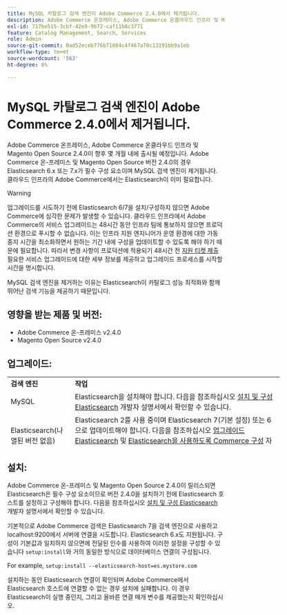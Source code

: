 ```yaml
---
title: MySQL 카탈로그 검색 엔진이 Adobe Commerce 2.4.0에서 제거됩니다.
description: Adobe Commerce 온프레미스, Adobe Commerce 온클라우드 인프라 및 Magento Open Source 2.4.0이 향후 몇 개월 내에 출시될 예정입니다. Adobe Commerce 온-프레미스 및 Magento Open Source 버전 2.4.0의 경우 Elasticsearch 6.x 또는 7.x가 필수 구성 요소이며 MySQL 검색 엔진이 제거됩니다. 클라우드 인프라의 Adobe Commerce에서는 Elasticsearch이 이미 필요합니다.
exl-id: 717be515-3cbf-42e9-9b72-caf11b8c3771
feature: Catalog Management, Search, Services
role: Admin
source-git-commit: 0ad52eceb776b71604c4f467a70c13191bb9a1eb
workflow-type: tm+mt
source-wordcount: '563'
ht-degree: 0%

---
```


# MySQL 카탈로그 검색 엔진이 Adobe Commerce 2.4.0에서 제거됩니다.

Adobe Commerce 온프레미스, Adobe Commerce 온클라우드 인프라 및 Magento Open Source 2.4.0이 향후 몇 개월 내에 출시될 예정입니다. Adobe Commerce 온-프레미스 및 Magento Open Source 버전 2.4.0의 경우 Elasticsearch 6.x 또는 7.x가 필수 구성 요소이며 MySQL 검색 엔진이 제거됩니다. 클라우드 인프라의 Adobe Commerce에서는 Elasticsearch이 이미 필요합니다.

>[!WARNING]
>
>업그레이드를 시도하기 전에 Elasticsearch 6/7을 설치/구성하지 않으면 Adobe Commerce에 심각한 문제가 발생할 수 있습니다. 클라우드 인프라에서 Adobe Commerce의 서비스 업그레이드는 48시간 동안 인프라 팀에 통보하지 않으면 프로덕션 환경으로 푸시할 수 없습니다. 이는 인프라 지원 엔지니어가 운영 환경에 대한 가동 중지 시간을 최소화하면서 원하는 기간 내에 구성을 업데이트할 수 있도록 해야 하기 때문에 필요합니다. 따라서 변경 사항이 프로덕션에 적용되기 48시간 전 [지원 티켓 제출](/help/help-center-guide/help-center/magento-help-center-user-guide.md#submit-ticket) 필요한 서비스 업그레이드에 대한 세부 정보를 제공하고 업그레이드 프로세스를 시작할 시간을 명시합니다.

MySQL 검색 엔진을 제거하는 이유는 Elasticsearch이 카탈로그 성능 최적화와 함께 뛰어난 검색 기능을 제공하기 때문입니다.

## 영향을 받는 제품 및 버전:

* Adobe Commerce 온-프레미스 v2.4.0
* Magento Open Source v2.4.0

## 업그레이드:

<table style="height: 164px; width: 632.2px;">
<tbody>
<tr>
<td class="wysiwyg-text-align-center" style="width: 133px;"><strong>검색 엔진</strong></td>
<td class="wysiwyg-text-align-center" style="width: 478.2px;"><strong>작업</strong></td>
</tr>
<tr>
<td class="wysiwyg-text-align-center" style="width: 133px;">MySQL</td>
<td style="width: 478.2px;">Elasticsearch을 설치해야 합니다. 다음을 참조하십시오 <a href="https://devdocs.magento.com/guides/v2.3/config-guide/elasticsearch/es-overview.html">설치 및 구성 Elasticsearch</a> 개발자 설명서에서 확인할 수 있습니다.</td>
</tr>
<tr>
<td class="wysiwyg-text-align-center" style="width: 133px;">Elasticsearch(나열된 버전 없음)</td>
<td style="width: 478.2px;">Elasticsearch 2를 사용 중이며 Elasticsearch 7(기본 설정) 또는 6으로 업데이트해야 합니다. 다음을 참조하십시오 <a href="https://devdocs.magento.com/guides/v2.3/config-guide/elasticsearch/es-overview.html#es-upgrade6">업그레이드 Elasticsearch</a> 및 <a href="https://devdocs.magento.com/guides/v2.3/config-guide/elasticsearch/configure-magento.html">Elasticsearch을 사용하도록 Commerce 구성</a> 자세한 내용은 개발자 설명서 를 참조하십시오.</td>
</tr>
<tr>
<td class="wysiwyg-text-align-center" style="width: 133px;">ELASTICSEARCH 5</td>
<td style="width: 478.2px;">Elasticsearch 5가 제한에 도달했습니다. <a href="https://www.elastic.co/support/eol">서비스 종료</a> 및 는 Adobe Commerce 2.4.0에서 더 이상 사용되지 않습니다. Elasticsearch 7(기본 설정) 또는 6으로 업데이트합니다.</td>
</tr>
<tr>
<td class="wysiwyg-text-align-center" style="width: 133px;">Elasticsearch 6 또는 7</td>
<td style="width: 478.2px;">Adobe Commerce 2.4.0으로 업그레이드하기 전에 추가 단계를 수행할 필요가 없습니다.</td>
</tr>
<tr>
<td class="wysiwyg-text-align-center" style="width: 133px;">타사 확장</td>
<td style="width: 478.2px;">Elasticsearch을 설치할 필요는 없습니다. Adobe Commerce은 확장이 Adobe Commerce 2.4.0과 완전히 호환되는지 여부를 확인하기 위해 검색 엔진 공급업체에 문의할 것을 권장합니다.</td>
</tr>
</tbody>
</table>

## 설치:

Adobe Commerce 온-프레미스 및 Magento Open Source 2.4.0이 릴리스되면 Elasticsearch은 필수 구성 요소이므로 버전 2.4.0을 설치하기 전에 Elasticsearch 호스트를 설정하고 구성해야 합니다. 다음을 참조하십시오 [설치 및 구성 Elasticsearch](https://devdocs.magento.com/guides/v2.3/config-guide/elasticsearch/es-overview.html) 개발자 설명서에서 확인할 수 있습니다.

기본적으로 Adobe Commerce 검색은 Elasticsearch 7을 검색 엔진으로 사용하고 localhost:9200에서 서버에 연결을 시도합니다. Elasticsearch 6.x도 지원됩니다. 구성이 기본값과 일치하지 않으면에 전달된 인수를 사용하여 이러한 설정을 구성할 수 있습니다 `setup:install`와 거의 동일한 방식으로 데이터베이스 연결이 구성됩니다.

For example, `setup:install --elasticsearch-host=es.mystore.com`

설치하는 동안 Elasticsearch 연결이 확인되며 Adobe Commerce에서 Elasticsearch 호스트에 연결할 수 없는 경우 설치에 실패합니다. 이 경우 Elasticsearch이 실행 중인지, 그리고 올바른 연결 매개 변수를 제공했는지 확인하십시오.
